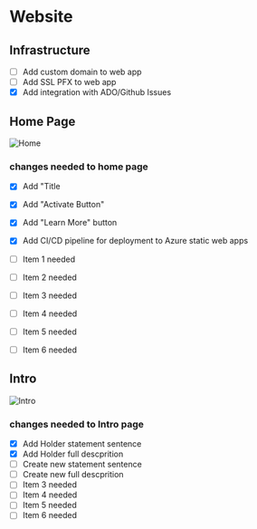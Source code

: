 # Website

## Infrastructure
- [ ] Add custom domain to web app
- [ ] Add SSL PFX to web app
- [x] Add integration with ADO/Github Issues

## Home Page
![Home](https://github.com/VisualQAI/Website/blob/main/images/WebsiteScreenShots/home.png)

### changes needed to home page 

- [x] Add "Title
- [x] Add "Activate Button"
- [x] Add "Learn More" button
- [x] Add CI/CD pipeline for deployment to Azure static web apps
- [ ] Item 1 needed
- [ ] Item 2 needed
- [ ] Item 3 needed
- [ ] Item 4 needed
- [ ] Item 5 needed
- [ ] Item 6 needed


## Intro
![Intro](https://github.com/VisualQAI/Website/blob/main/images/WebsiteScreenShots/Intro.png)

### changes needed to Intro page 

- [x] Add Holder statement sentence
- [x] Add Holder full descprition
- [ ] Create new statement sentence
- [ ] Create new full descprition
- [ ] Item 3 needed
- [ ] Item 4 needed
- [ ] Item 5 needed
- [ ] Item 6 needed
